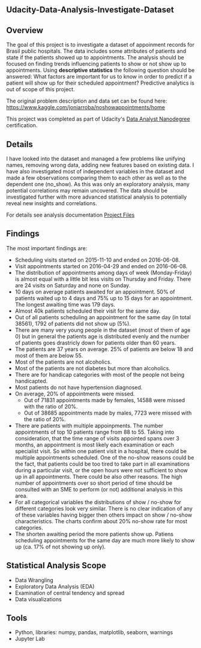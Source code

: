 
## Udacity-Data-Analysis-Investigate-Dataset

## Overview
The goal of this project is to investigate a dataset of appoinment records for Brasil public hospitals. The data includes some attributes of patients and state if the patients showed up to appointments. The analysis should be focused on finding trends influencing patients to show or not show up to appointments. Using **descriptive statistics** the following question should be answered: What factors are important for us to know in order to predict if a patient will show up for their scheduled appointment? Predictive analytics is out of scope of this project.

The original problem description and data set can be found here: https://www.kaggle.com/joniarroba/noshowappointments/home

This project was completed as part of Udacity's [Data Analyst Nanodegree](https://eu.udacity.com/course/data-analyst-nanodegree--nd002) certification.

## Details
I have looked into the dataset and managed a few problems like unifying names, removing wrong data, adding new features based on existing data. I have also investigated most of independent variables in the dataset and made a few observations comparing them to each other as well as to the dependent one (no_show). As this was only an exploratory analysis, many potential correlations may remain uncovered. The data should be investigated further with more advanced statistical analysis to potentially reveal new insights and correlations.

For details see analysis documentation [Project Files]( https://github.com/danielmuthama/Udacity-Data-Analysis-Investigate-Dataset-.git)

## Findings
The most important findings are:
- Scheduling visits started on 2015-11-10 and ended on 2016-06-08.
- Visit appointments started on 2016-04-29 and ended on 2016-06-08.
- The distribution of appointments among days of week (Monday-Friday) is almost equal with a little bit less visits on Thursday and Friday. There are 24 visits on Saturday and none on Sunday.
- 10 days on average patients awaited for an appointment. 50% of patients waited up to 4 days and 75% up to 15 days for an appointment. The longest awaiting time was 179 days.
- Almost 40k patients scheduled their visit for the same day.
- Out of all patients scheduling an appointment for the same day (in total 38561), 1792 of patients did not show up (5%).
- There are many very young people in the dataset (most of them of age 0) but in general the patients age is distributed evenly and the number of patients goes drastricly down for patients older than 60 years.
- The patients are 37 years on average. 25% of patients are below 18 and most of them are below 55.
- Most of the patients are not alcoholics.
- Most of the patients are not diabetes but more than alcoholics.
- There are for handicap categories with most of the people not being handicapted.
- Most patients do not have hypertension diagnosed.
- On average, 20% of appointments were missed.
  - Out of 71831 appointments made by females, 14588 were missed with the ratio of 20%.
  - Out of 38685 appointments made by males, 7723 were missed with the ratio of 20%.
- There are patients with multiple appoinpments. The number appointments of top 10 patients range from 88 to 55. Taking into consideration, that the time range of visits appointed spans over 3 months, an appointment is most likely each examination or each specialist visit. So within one patient visit in a hospital, there could be multiple appointments scheduled. One of the no-show reasons could be the fact, that patients could be too tired to take part in all examinations during a particular visit, or the open hours were not sufficient to show up in all appointments. There could be also other reasons. The high number of appointments over so short period of time should be consulted with an SME to perform (or not) additional analysis in this area.
- For all categorical variables the distributions of show / no-show for different categories look very similar. There is no clear indication of any of these variables having bigger then others impact on show / no-show characteristics. The charts confirm about 20% no-show rate for most categories.
- The shorten awaiting period the more patients show up. Patiens scheduling appointments for the same day are much more likely to show up (ca. 17% of not showing up only).

## Statistical Analysis Scope
- Data Wrangling
- Exploratory Data Analysis (EDA)
- Examination of central tendency and spread
- Data visualizations

## Tools
- Python, libraries: numpy, pandas, matplotlib, seaborn, warnings
- Jupyter Lab